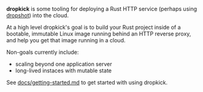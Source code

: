 **dropkick** is some tooling for deploying a Rust HTTP service (perhaps using [dropshot](https://github.com/oxidecomputer/dropshot)) into the cloud.

At a high level dropkick's goal is to build your Rust project inside of a bootable, immutable Linux image running behind an HTTP reverse proxy, and help you get that image running in a cloud.

Non-goals currently include:
- scaling beyond one application server
- long-lived instaces with mutable state

See [docs/getting-started.md](./docs/getting-started.md) to get started with using dropkick.

